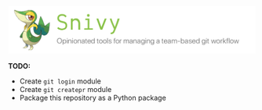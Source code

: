![Snivy](./docs/images/7_snivy_cover.png)

**TODO:**
- Create `git login` module
- Create `git createpr` module
- Package this repository as a Python package